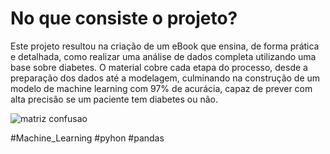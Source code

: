 # No que consiste o projeto?

Este projeto resultou na criação de um eBook que ensina, de forma prática e detalhada, como realizar uma análise de dados completa utilizando uma base sobre diabetes. O material cobre cada etapa do processo, desde a preparação dos dados até a modelagem, culminando na construção de um modelo de machine learning com 97% de acurácia, capaz de prever com alta precisão se um paciente tem diabetes ou não.

![matriz confusao](https://github.com/user-attachments/assets/f8d4cce3-a896-443a-87e5-da5e7a4a08fd)

#Machine_Learning #pyhon #pandas
